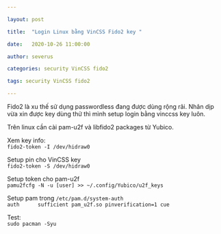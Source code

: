 ```yaml
---

layout: post

title:  "Login Linux bằng VinCSS Fido2 key "

date:   2020-10-26 11:00:00

author: severus

categories: security VinCSS fido2

tags: security VinCSS fido2

---
```


Fido2 là xu thế sử dụng passwordless đang được dùng rộng rãi. Nhân dịp vừa xin được  key dùng thử  thì mình  setup login  bằng  vinccss key luôn.

Trên linux cần cài pam-u2f và libfido2 packages từ Yubico.

Xem key info:   
`fido2-token -I /dev/hidraw0`

Setup pin cho VinCSS key   
`fido2-token -S /dev/hidraw0`

Setup token cho pam-u2f   
`pamu2fcfg -N -u [user] >> ~/.config/Yubico/u2f_keys`

Setup pam trong `/etc/pam.d/system-auth`   
`auth      sufficient pam_u2f.so pinverification=1 cue`

Test:    
`sudo pacman -Syu`
